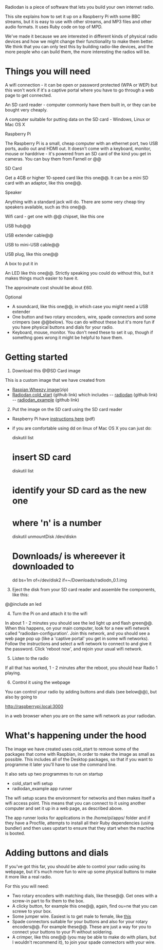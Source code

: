 Radiodan is a piece of software that lets you build your own internet radio. 

This site explains how to set it up on a Raspberry Pi with some BBC streams, but it is easy to use with other 
streams, and MP3 files and other audio formats. It uses Ruby code on top of MPD.

We've made it because we are interested in different kinds of physical radio devices and how we might change 
their functionality to make them better. We think that you can only test this by building radio-like devices, and 
the more people who can build them, the more interesting the radios will be.


Things you will need
====================

A wifi connection - it can be open or password protected (WPA or WEP) but this won't work if it's a captive 
portal where you have to go through a web page to get connected.

An SD card reader - computer commonly have them built in, or they can be bought very cheaply.

A computer suitable for putting data on the SD card - Windows, Linux or Mac OS X

Raspberry Pi

The Raspberry Pi is a small, cheap computer with an ethernet port, two USB ports, audio out and HDMI out. It 
doesn't come with a keyboard, monitor, mouse or harddrive - it's powered from an SD card of the kind you get in 
cameras. You can buy them from Farnell or @@

SD Card

Get a 4GB or higher 10-speed card like this one@@. It can be a mini SD card with an adaptor, like this one@@.

Speaker

Anything with a standard jack will do. There are some very cheap tiny speakers available, such as this one@@.

Wifi card - get one with @@ chipset, like this one

USB hub@@

USB extender cable@@

USB to mini-USB cable@@

USB plug, like this one@@

A box to put it in

An LED like this one@@. Strictly speaking you could do without this, but it makes things much easier to have it.


The approximate cost should be about £60.

Optional

* A soundcard, like this one@@, in which case you might need a USB extender
* One button and two rotary encoders, wire, spade connectors and some crimpers (see @@below). You can do without these but it's more fun if you have physical buttons and dials for your radio.
* Keyboard, mouse, monitor. You don't need these to set it up, though if somethng goes wrong it might be helpful 
to have them.


Getting started
===============

1. Download this @@SD Card image

This is a custom image that we have created from 
- [Raspian Wheezy image](http://downloads.raspberrypi.org/raspbian_latest)(zip)
- [Radiodan cold_start](https://github.com/radiodan/cold_start) (github link) which includes
-- [radiodan](https://github.com/pixelblend/radiodan) (github link)
-- [radiodan_example](https://github.com/radiodan/radiodan_example) (github link)

2. Put the image on the SD card using the SD card reader
- Raspberry Pi have [instructions here](http://www.raspberrypi.org/wp-content/uploads/2012/04/quick-start-guide-v2_1.pdf) (pdf)
- if you are comfortable using dd on linux of Mac OS X you can just do:

    diskutil list
    # insert SD card

    diskutil list

    # identify your SD card as the new one
    # where 'n' is a number
    diskutil unmountDisk /dev/diskn

    # Downloads/ is whereever it downloaded to
    dd bs=1m of=/dev/disk2 if=~/Downloads/radiodn_0.1.img

3. Eject the disk from your SD card reader and assemble the components, like this:

@@include an led
 

4. Turn the Pi on and attach it to the wifi

In about 1 - 2 minutes you should see the led light up and flash green@@. When this happens, on your main 
computer, look for a new wifi network called "radiodan-configuration'. Join this network, and you should see a 
web page pop up (like a 'captive portal' you get in some wifi networks). Follow the instructions and select a 
wifi network to connect to and give it the password. Click 'reboot now', and rejoin your usual wifi network.

5. Listen to the radio

If all that has worked, 1 - 2 minutes after the reboot, you should hear Radio 1 playing.

6. Control it using the webpage

You can control your radio by adding buttons and dials (see below@@), but also by going to 

http://raspberrypi.local:3000

in a web browser when you are on the same wifi network as your radiodan.


What's happening under the hood
===============================

The image we have created uses cold_start to remove some of the packages that come with Raspbian, in order to make 
the image as small as possible. This includes all of the Desktop packages, so that if you want to programme it later 
you'll have to use the command line.

It also sets up two programmes to run on startup
* cold_start wifi setup
* radiodan_example app runner

The wifi setup scans the environment for networks and then makes itself a wifi access point. This means that you 
can connect to it using another computer and set it up in a web page, as described above.

The app runner looks for applications in the /home/pi/apps/ folder and if they have a Procfile, attempts to 
install all their Ruby dependencies (using bundler) and then uses upstart to ensure that they start when the 
machine is booted.


Adding buttons and dials
========================

If you've got this far, you should be able to control your radio using its webpage, but it's much more fun to wire 
up some physical buttons to make it more like a real radio.

For this you will need:

* Two rotary encoders with matching dials, like these@@. Get ones with a screw-in part to fix them to the box.
* A clicky button, for example this one@@, again, find ou=ne that you can screwe to your box.
* Some jumper wire. Easiest is to get male to female, like [this](http://www.tandyonline.co.uk/male-to-female-jumper-wires-10pk.html)
* Spade connectors suitable for your buttons and also for your rotary encoders@@. For example these@@. These are just a way for you to connect your buttons to your Pi without soldering. 
* A crimper, like this one@@ (you may be able to make do with pliars, but I wouldn't recommend it), to join your spade connectors with your wire.













